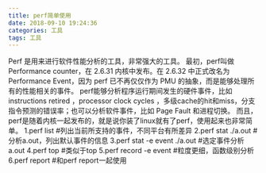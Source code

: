 ```yaml
---
title: perf简单使用
date: 2018-09-10 19:24:36
categories: 工具
tags: 工具
---
```

Perf 是用来进行软件性能分析的工具，非常强大的工具。
最初，perf叫做 Performance counter，在 2.6.31 内核中发布。在 2.6.32 中正式改名为 Performance Event，因为 perf 已不再仅仅作为 PMU 的抽象，而是能够处理所有的性能相关的事件。
perf能够分析程序运行期间发生的硬件事件，比如 instructions retired ，processor clock cycles ，多级cache的hit和miss，分支指令预测的错误率；也可以分析软件事件，比如 Page Fault 和进程切换。
而且，perf是随着内核一起发布的，就是说你装了linux就有了perf，使用起来也非常简单。
1.perf list                             #列出当前所支持的事件，不同平台有所差异
2.perf stat  ./a.out                #分析a.out，列出默认事件的信息
3.perf stat -e event  ./a.out  #选定事件分析a.out
4.perf top                             #类似于top
5.perf record -e event          #粒度更细，函数级别分析
6.perf report                         #和perf report一起使用